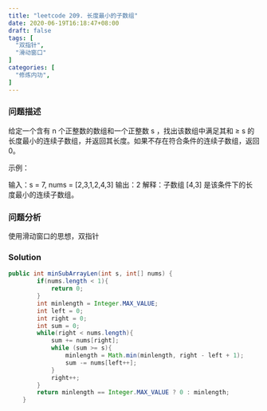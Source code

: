 ```yaml
---
title: "leetcode 209. 长度最小的子数组"
date: 2020-06-19T16:18:47+08:00
draft: false
tags: [
  "双指针",
  "滑动窗口"
]
categories: [
  "修炼内功",
]
---
```




### 问题描述

给定一个含有 n 个正整数的数组和一个正整数 s ，找出该数组中满足其和 ≥ s 的长度最小的连续子数组，并返回其长度。如果不存在符合条件的连续子数组，返回 0。 

示例：

输入：s = 7, nums = [2,3,1,2,4,3]
输出：2
解释：子数组 [4,3] 是该条件下的长度最小的连续子数组。



### 问题分析

使用滑动窗口的思想，双指针



### Solution

```java
public int minSubArrayLen(int s, int[] nums) {
        if(nums.length < 1){
            return 0;
        }
        int minlength = Integer.MAX_VALUE;
        int left = 0;
        int right = 0;
        int sum = 0;
        while(right < nums.length){
            sum += nums[right];
            while (sum >= s){
                minlength = Math.min(minlength, right - left + 1);
                sum -= nums[left++];
            }
            right++;
        }
        return minlength == Integer.MAX_VALUE ? 0 : minlength;
    }
```

